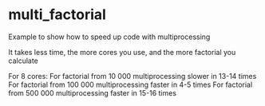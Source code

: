# multi_factorial
Example to show how to speed up code with multiprocessing

It takes less time, the more cores you use, and the more factorial you calculate

For 8 cores:
For factorial from 10 000 multiprocessing slower in 13-14 times
For factorial from 100 000 multiprocessing faster in 4-5 times
For factorial from 500 000 multiprocessing faster in 15-16 times 
